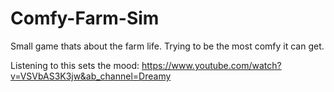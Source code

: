 # Comfy-Farm-Sim
Small game thats about the farm life. Trying to be the most comfy it can get.

Listening to this sets the mood: https://www.youtube.com/watch?v=VSVbAS3K3jw&ab_channel=Dreamy
